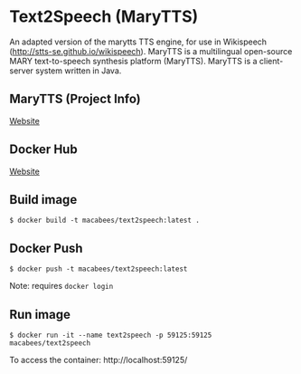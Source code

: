 # Text2Speech (MaryTTS)
An adapted version of the marytts TTS engine, for use in Wikispeech (http://stts-se.github.io/wikispeech). MaryTTS is a multilingual open-source MARY text-to-speech synthesis platform (MaryTTS). MaryTTS is a client-server system written in Java.

## MaryTTS (Project Info)
[Website](https://github.com/marytts/marytts)

## Docker Hub
[Website](https://hub.docker.com/r/macabees/text2speech/)

## Build image
`$ docker build -t macabees/text2speech:latest .`

## Docker Push
`$ docker push -t macabees/text2speech:latest`

Note: requires `docker login`

## Run image
`$ docker run -it --name text2speech -p 59125:59125 macabees/text2speech`

To access the container: http://localhost:59125/
